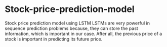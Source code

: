 # Stock-price-prediction-model
Stock price prediction model using LSTM
LSTMs are very powerful in sequence prediction problems because, they can store the past information, which is important in our case. After all, the previous price of a stock is important in predicting its future price.
